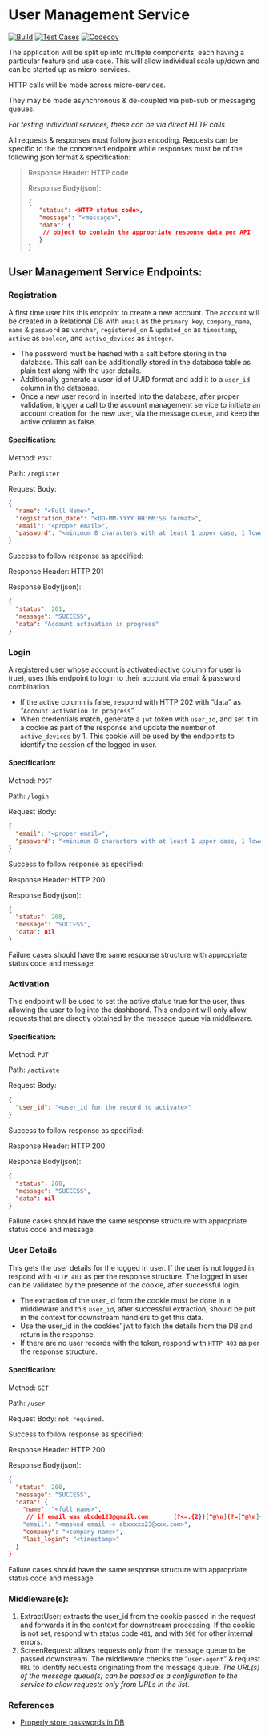 # User Management Service

[![Build](https://github.com/vatsal278/UserManagementService/actions/workflows/build.yml/badge.svg)](https://github.com/vatsal278/UserManagementService/actions/workflows/build.yml) [![Test Cases](https://github.com/vatsal278/UserManagementService/actions/workflows/test.yml/badge.svg)](https://github.com/vatsal278/UserManagementService/actions/workflows/test.yml) [![Codecov](https://codecov.io/gh/vatsal278/UserManagementService/branch/main/graph/badge.svg)](https://codecov.io/gh/vatsal278/UserManagementService)

The application will be split up into multiple components, each having a particular feature and use case. This will allow individual scale up/down and can be started up as micro-services.

HTTP calls will be made across micro-services. 

They may be made asynchronous & de-coupled via pub-sub or messaging queues.

*For testing individual services, these can be via direct HTTP calls*


All requests & responses must follow json encoding.
Requests can be specific to the the concerned endpoint while responses must be of the following json format & specification:
> 
>    Response Header: HTTP code
>
>    Response Body(json):
>    ```json
>    {
>       "status": <HTTP status code>,
>       "message": "<message>",
>       "data": {
>        // object to contain the appropriate response data per API
>       }
>    }
>    ```

## User Management Service Endpoints:

### Registration
 A first time user hits this endpoint to create a new account. The account will be created in a Relational DB with `email` as the `primary key`, `company_name`, `name` & `password` as `varchar`, `registered_on` & `updated_on` as `timestamp`, `active` as `boolean`, and `active_devices` as `integer`.

 - The password must be hashed with a salt before storing in the database. This salt can be additionally stored in the database table as plain text along with the user details.
 - Additionally generate a user-id of UUID format and add it to a `user_id` column in the database.
 - Once a new user record in inserted into the database, after proper validation, trigger a call to the account management service to initiate an account creation for the new user, via the message queue, and keep the active column as false.

#### Specification:
Method: `POST`

Path: `/register`

Request Body:
```json
{
  "name": "<Full Name>",
  "registration_date": "<DD-MM-YYYY HH:MM:SS format>",
  "email": "<proper email>",
  "password": "<minimum 8 characters with at least 1 upper case, 1 lower      case & 1 special character out of[,.@$?]>"
}
```
Success to follow response as specified:

Response Header: HTTP 201

Response Body(json):
```json
{
  "status": 201,
  "message": "SUCCESS",
  "data": "Account activation in progress"
}
```

### Login
 A registered user whose account is activated(active column for user is true), uses this endpoint to login to their account via email & password combination.

 - If the active column is false, respond with HTTP 202 with “data” as “`Account activation in progress`”.
 - When credentials match, generate a `jwt` token with `user_id`, and set it in a cookie as part of the response and update the number of `active_devices` by 1. This cookie will be used by the endpoints to identify the session of the logged in user.

#### Specification:
Method: `POST`

Path: `/login`

Request Body:
```json
{
  "email": "<proper email>",
  "password": "<minimum 8 characters with at least 1 upper case, 1 lower      case & 1 special character out of[,.@$?]>"
}
```
Success to follow response as specified:

Response Header: HTTP 200

Response Body(json):
```json
{
  "status": 200,
  "message": "SUCCESS",
  "data": nil
}
```
Failure cases should have the same response structure with appropriate status code and message.

### Activation 
This endpoint will be used to set the active status true for the user, thus allowing the user to log into the dashboard. This endpoint will only allow requests that are directly obtained by the message queue via middleware.
               
#### Specification:
Method: `PUT`

Path: `/activate`

Request Body:
```json
{
  "user_id": "<user_id for the record to activate>"
}
```
Success to follow response as specified:

Response Header: HTTP 200

Response Body(json):
```json
{
  "status": 200,
  "message": "SUCCESS",
  "data": nil
}
```
Failure cases should have the same response structure with appropriate status code and message.

### User Details
This gets the user details for the logged in user. If the user is not logged in, respond with `HTTP 401` as per the response structure. The logged in user can be validated by the presence of  the cookie, after successful login.
- The extraction of the user_id from the cookie must be done in a middleware and this `user_id`, after successful extraction, should be put in the context for downstream handlers to get this data.
- Use the user_id in the cookies’ jwt to fetch the details from the DB and return in the response.
- If there are no user records with the token, respond with `HTTP 403` as per the response structure.

#### Specification:
Method: `GET`

Path: `/user`

Request Body: `not required.`

Success to follow response as specified:

Response Header: HTTP 200

Response Body(json):
```json
{
  "status": 200,
  "message": "SUCCESS",
  "data": {
    "name": "<full name>",
     // if email was abcde123@gmail.com       (?<=.{2})[^@\n](?=[^@\n]{2,}?@)
    "email": "<masked email -> abxxxxx23@xxx.com>",
    "company": "<company name>",
    "last_login": "<timestamp>"
  }
}
```
Failure cases should have the same response structure with appropriate status code and message.

### Middleware(s):
1. ExtractUser: extracts the user_id from the cookie passed in the request and forwards it in the context for downstream processing. If the cookie is not set, respond with status code `401`, and with `500` for other internal errors.
2. ScreenRequest: allows requests only from the message queue to be passed downstream. The middleware checks the “`user-agent`” & request `URL` to identify requests originating from the message queue.
*The URL(s) of the message queue(s) can be passed as a configuration to the service to allow requests only from URLs in the list*.

### References
- [Properly store passwords in DB](https://www.youtube.com/watch?v=zt8Cocdy15c)

